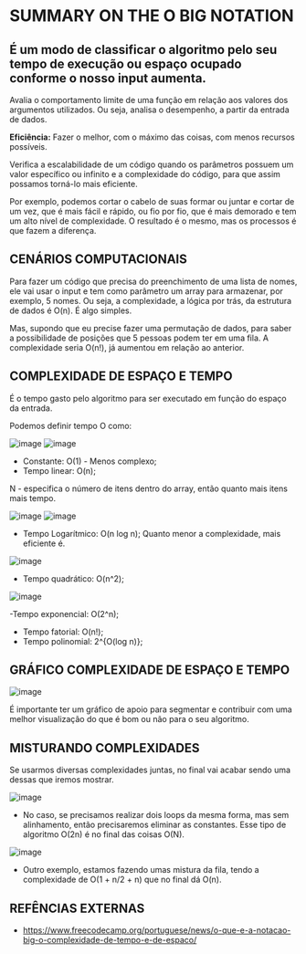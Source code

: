 # SUMMARY ON THE O BIG NOTATION #

## É um modo de classificar o algoritmo pelo seu tempo de execução ou espaço ocupado conforme o nosso input aumenta. ##

Avalia o comportamento limite de uma função em relação aos valores dos argumentos utilizados. Ou seja, analisa o desempenho, a partir da entrada de dados.

**Eficiência:** Fazer o melhor, com o máximo das coisas, com menos recursos possíveis.

Verifica a escalabilidade de um código quando os parâmetros possuem um valor específico ou infinito e a complexidade do código, para que assim possamos torná-lo mais eficiente.

Por exemplo, podemos cortar o cabelo de suas formar ou juntar e cortar de um vez, que é mais fácil e rápido, ou fio por fio, que é mais demorado e tem um alto nível de complexidade. O resultado é o mesmo, mas os processos é que fazem a diferença.

## CENÁRIOS COMPUTACIONAIS ##

Para fazer um código que precisa do preenchimento de uma lista de nomes, ele vai usar o input e tem como parâmetro um array para armazenar, por exemplo, 5 nomes. Ou seja, a complexidade, a lógica por trás, da estrutura de dados é O(n). É algo simples. 

Mas, supondo que eu precise fazer uma permutação de dados, para saber a possibilidade de posições que 5 pessoas podem ter em uma fila. A complexidade seria O(n!), já aumentou em relação ao anterior.

## COMPLEXIDADE DE ESPAÇO E TEMPO ##

É o tempo gasto pelo algoritmo para ser executado em função do espaço da entrada.

Podemos definir tempo O como:

![image](https://user-images.githubusercontent.com/113690864/191983738-6c10b9a4-1b39-422a-b4f9-bf51d3bb916e.png) ![image](https://user-images.githubusercontent.com/113690864/191983804-c5a9d845-8457-4f87-a63e-06d8c74e5b07.png)

- Constante: O(1) - Menos complexo;  
- Tempo linear: O(n);

N - especifica o número de itens dentro do array, então quanto mais itens mais tempo.


![image](https://user-images.githubusercontent.com/113690864/191983890-065f2264-dbc6-42ae-8137-c1b4c46f9606.png) ![image](https://user-images.githubusercontent.com/113690864/191983952-50e3e533-4c02-4248-bc2b-e223031bba28.png)

- Tempo Logarítmico: O(n log n);
Quanto menor a complexidade, mais eficiente é.


![image](https://user-images.githubusercontent.com/113690864/191984017-cc3aa0fc-caa6-48fb-8888-d7562ce395cd.png)

- Tempo quadrático: O(n^2);

![image](https://user-images.githubusercontent.com/113690864/191984100-3fc7da15-c391-4e59-b32c-a81fced443ce.png)

-Tempo exponencial: O(2^n);


- Tempo fatorial: O(n!);
- Tempo polinomial: 2^{O(log n)};


## GRÁFICO COMPLEXIDADE DE ESPAÇO E TEMPO ##

![image](https://user-images.githubusercontent.com/113690864/191984230-07d16488-a6ad-4882-86ba-809caa0a7439.png)

É importante ter um gráfico de apoio para segmentar e contribuir com uma melhor visualização do que é bom ou não para o seu algoritmo.


## MISTURANDO COMPLEXIDADES ##
Se usarmos diversas complexidades juntas, no final vai acabar sendo uma dessas que iremos mostrar. 


![image](https://user-images.githubusercontent.com/113690864/191984424-523bab19-170f-4cc7-be48-ee70a8aab275.png)

- No caso, se precisamos realizar dois loops da mesma forma, mas sem alinhamento, então precisaremos eliminar as constantes. Esse tipo de algoritmo O(2n) é no final das coisas O(N).

![image](https://user-images.githubusercontent.com/113690864/191984499-9ba9d95b-1d8d-4369-b613-d31252c409f8.png)

- Outro exemplo, estamos fazendo umas mistura da fila, tendo a complexidade de O(1 + n/2 + n) que no final dá O(n).

## REFÊNCIAS EXTERNAS ##

-  https://www.freecodecamp.org/portuguese/news/o-que-e-a-notacao-big-o-complexidade-de-tempo-e-de-espaco/